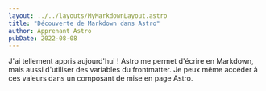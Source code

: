 ```yaml
---
layout: ../../layouts/MyMarkdownLayout.astro
title: "Découverte de Markdown dans Astro"
author: Apprenant Astro
pubDate: 2022-08-08
---
```


J'ai tellement appris aujourd'hui ! Astro me permet d'écrire en Markdown, mais aussi d'utiliser des variables du frontmatter. Je peux même accéder à ces valeurs dans un composant de mise en page Astro.
